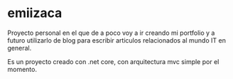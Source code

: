 # emiizaca

Proyecto personal en el que de a poco voy a ir creando mi portfolio y a futuro utilizarlo de blog para escribir articulos relacionados al mundo IT en general.

Es un proyecto creado con .net core, con arquitectura mvc simple por el momento.
